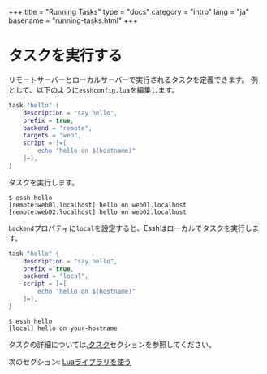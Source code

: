 +++
title = "Running Tasks"
type = "docs"
category = "intro"
lang = "ja"
basename = "running-tasks.html"
+++

# タスクを実行する

リモートサーバーとローカルサーバーで実行されるタスクを定義できます。
例として、以下のように`esshconfig.lua`を編集します。

~~~lua
task "hello" {
    description = "say hello",
    prefix = true,
    backend = "remote",
    targets = "web",
    script = [=[
        echo "hello on $(hostname)"
    ]=],
}
~~~

タスクを実行します。

~~~
$ essh hello
[remote:web01.localhost] hello on web01.localhost
[remote:web02.localhost] hello on web02.localhost
~~~

`backend`プロパティに`local`を設定すると、Esshはローカルでタスクを実行します。

~~~lua
task "hello" {
    description = "say hello",
    prefix = true,
    backend = "local",
    script = [=[
        echo "hello on $(hostname)"
    ]=],
}
~~~

~~~
$ essh hello
[local] hello on your-hostname
~~~

タスクの詳細については,[タスク](/docs/ja/tasks.html)セクションを参照してください。

次のセクション: [Luaライブラリを使う](using-lua-libraries.html)
